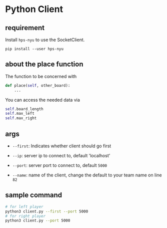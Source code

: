 # Python Client

## requirement

Install `hps-nyu` to use the SocketClient.
```
pip install --user hps-nyu
```

## about the place function
The function to be concerned with
```python
def place(self, other_board):
    ...
```

You can access the needed data via
```python
self.board_length 
self.max_left
self.max_right
```

## args
- `--first`: Indicates whether client should go first

- `--ip`: server ip to connect to, default 'localhost'

- `--port`: server port to connect to, default `5000`

- `--name`: name of the client, change the default to your team name on line `82`

## sample command
```bash
# for left player
python3 client.py --first --port 5000
# for right player
python3 client.py --port 5000
```